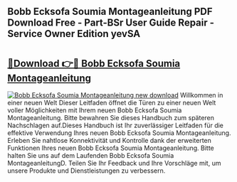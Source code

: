 ## Bobb Ecksofa Soumia Montageanleitung PDF Download Free - Part-BSr User Guide Repair - Service Owner Edition yevSA

# <h2><a href="http://df6zup.blite.top/?on=Bobb+Ecksofa+Soumia+Montageanleitung">🔗Download 👉🔴 Bobb Ecksofa Soumia Montageanleitung</a></h2>

[![Bobb Ecksofa Soumia Montageanleitung new download](https://i.imgur.com/lujVjoI.png)](http://df6zup.blite.top/?on=Bobb+Ecksofa+Soumia+Montageanleitung)
Willkommen in einer neuen Welt Dieser Leitfaden öffnet die Türen zu einer neuen Welt voller Möglichkeiten mit Ihrem neuen Bobb Ecksofa Soumia Montageanleitung. Bitte bewahren Sie dieses Handbuch zum späteren Nachschlagen auf.Dieses Handbuch ist Ihr zuverlässiger Leitfaden für die effektive Verwendung Ihres neuen Bobb Ecksofa Soumia Montageanleitung. Erleben Sie nahtlose Konnektivität und Kontrolle dank der erweiterten Funktionen Ihres neuen Bobb Ecksofa Soumia Montageanleitung. Bitte halten Sie uns auf dem Laufenden Bobb Ecksofa Soumia MontageanleitungD. Teilen Sie Ihr Feedback und Ihre Vorschläge mit, um unsere Produkte und Dienstleistungen zu verbessern.
